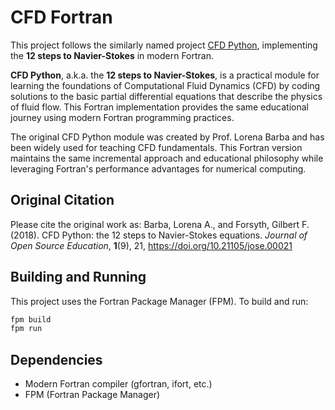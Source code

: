 # CFD Fortran

This project follows the similarly named project [CFD Python](https://github.com/barbagroup/CFDPython), implementing the **12 steps to Navier-Stokes** in modern Fortran.

**CFD Python**, a.k.a. the **12 steps to Navier-Stokes**, is a practical module for learning the foundations of Computational Fluid Dynamics (CFD) by coding solutions to the basic partial differential equations that describe the physics of fluid flow. This Fortran implementation provides the same educational journey using modern Fortran programming practices.

The original CFD Python module was created by Prof. Lorena Barba and has been widely used for teaching CFD fundamentals. This Fortran version maintains the same incremental approach and educational philosophy while leveraging Fortran's performance advantages for numerical computing.

## Original Citation

Please cite the original work as: Barba, Lorena A., and Forsyth, Gilbert F. (2018). CFD Python: the 12 steps to Navier-Stokes equations. _Journal of Open Source Education_, **1**(9), 21, https://doi.org/10.21105/jose.00021

## Building and Running

This project uses the Fortran Package Manager (FPM). To build and run:

```bash
fpm build
fpm run
```

## Dependencies

- Modern Fortran compiler (gfortran, ifort, etc.)
- FPM (Fortran Package Manager)
